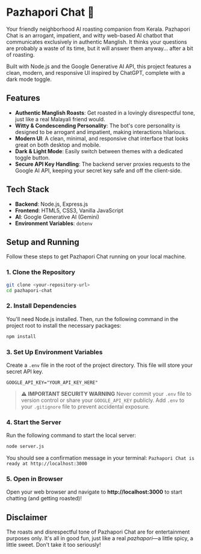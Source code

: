 # Pazhapori Chat 🍌

Your friendly neighborhood AI roasting companion from Kerala. Pazhapori Chat is an arrogant, impatient, and witty web-based AI chatbot that communicates exclusively in authentic Manglish. It thinks your questions are probably a waste of its time, but it will answer them anyway... after a bit of roasting.

Built with Node.js and the Google Generative AI API, this project features a clean, modern, and responsive UI inspired by ChatGPT, complete with a dark mode toggle.

## Features

*   **Authentic Manglish Roasts**: Get roasted in a lovingly disrespectful tone, just like a real Malayali friend would.
*   **Witty & Condescending Personality**: The bot's core personality is designed to be arrogant and impatient, making interactions hilarious.
*   **Modern UI**: A clean, minimal, and responsive chat interface that looks great on both desktop and mobile.
*   **Dark & Light Mode**: Easily switch between themes with a dedicated toggle button.
*   **Secure API Key Handling**: The backend server proxies requests to the Google AI API, keeping your secret key safe and off the client-side.

## Tech Stack

*   **Backend**: Node.js, Express.js
*   **Frontend**: HTML5, CSS3, Vanilla JavaScript
*   **AI**: Google Generative AI (Gemini)
*   **Environment Variables**: `dotenv`

## Setup and Running

Follow these steps to get Pazhapori Chat running on your local machine.

### 1. Clone the Repository

```bash
git clone <your-repository-url>
cd pazhapori-chat
```

### 2. Install Dependencies

You'll need Node.js installed. Then, run the following command in the project root to install the necessary packages:

```bash
npm install
```

### 3. Set Up Environment Variables

Create a `.env` file in the root of the project directory. This file will store your secret API key.

```
GOOGLE_API_KEY="YOUR_API_KEY_HERE"
```

> **⚠️ IMPORTANT SECURITY WARNING**
> Never commit your `.env` file to version control or share your `GOOGLE_API_KEY` publicly. Add `.env` to your `.gitignore` file to prevent accidental exposure.

### 4. Start the Server

Run the following command to start the local server:

```bash
node server.js
```

You should see a confirmation message in your terminal:
`Pazhapori Chat is ready at http://localhost:3000`

### 5. Open in Browser

Open your web browser and navigate to **http://localhost:3000** to start chatting (and getting roasted)!

## Disclaimer

The roasts and disrespectful tone of Pazhapori Chat are for entertainment purposes only. It's all in good fun, just like a real *pazhapori*—a little spicy, a little sweet. Don't take it too seriously!

